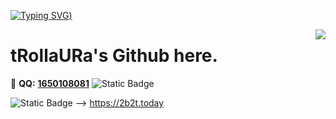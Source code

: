 [![Typing SVG](https://readme-typing-svg.herokuapp.com?font=Fira+Code&duration=1000&pause=200&color=32272F&multiline=true&random=false&width=435&height=150&lines=Here+is+trollaura_;S+K+I+D+D+E+R+%3A))](https://git.io/typing-svg)

<a href="#">
  <img align="right" src="https://github-readme-stats.vercel.app/api?username=tRollaURa&count_private=true&show_icons=true&bg_color=FFFFFF" />
</a>

# tRollaURa's Github here.

🐧 **QQ:** [**1650108081**](tencent://message/?uin=1650108081&Site=&Menu=yes)
![Static Badge](https://img.shields.io/badge/QQ-GinaBe12)

![Static Badge](https://img.shields.io/badge/MyBlog-M?link=https%3A%2F%2Ftwitter.com%2FGinaBe12) --> https://2b2t.today



